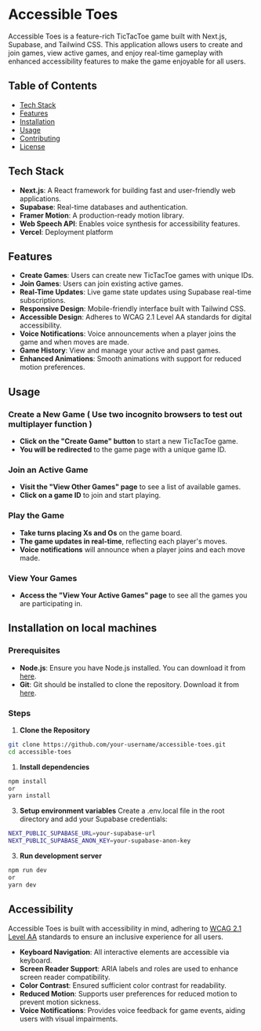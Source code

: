 # Accessible Toes

Accessible Toes is a feature-rich TicTacToe game built with Next.js, Supabase, and Tailwind CSS. This application allows users to create and join games, view active games, and enjoy real-time gameplay with enhanced accessibility features to make the game enjoyable for all users.

## Table of Contents

- [Tech Stack](#tech-stack)
- [Features](#features)
- [Installation](#installation)
- [Usage](#usage)
- [Contributing](#contributing)
- [License](#license)

## Tech Stack

- **Next.js**: A React framework for building fast and user-friendly web applications.
- **Supabase**: Real-time databases and authentication.
- **Framer Motion**: A production-ready motion library.
- **Web Speech API**: Enables voice synthesis for accessibility features.
- **Vercel**: Deployment platform

## Features

- **Create Games**: Users can create new TicTacToe games with unique IDs.
- **Join Games**: Users can join existing active games.
- **Real-Time Updates**: Live game state updates using Supabase real-time subscriptions.
- **Responsive Design**: Mobile-friendly interface built with Tailwind CSS.
- **Accessible Design**: Adheres to WCAG 2.1 Level AA standards for digital accessibility.
- **Voice Notifications**: Voice announcements when a player joins the game and when moves are made.
- **Game History**: View and manage your active and past games.
- **Enhanced Animations**: Smooth animations with support for reduced motion preferences.

## Usage

### Create a New Game ( Use two incognito browsers to test out multiplayer function )

- **Click on the "Create Game" button** to start a new TicTacToe game.
- **You will be redirected** to the game page with a unique game ID.

### Join an Active Game

- **Visit the "View Other Games" page** to see a list of available games.
- **Click on a game ID** to join and start playing.

### Play the Game

- **Take turns placing Xs and Os** on the game board.
- **The game updates in real-time**, reflecting each player's moves.
- **Voice notifications** will announce when a player joins and each move made.

### View Your Games

- **Access the "View Your Active Games" page** to see all the games you are participating in.

## Installation on local machines

### Prerequisites

- **Node.js**: Ensure you have Node.js installed. You can download it from [here](https://nodejs.org/).
- **Git**: Git should be installed to clone the repository. Download it from [here](https://git-scm.com/).

### Steps

1. **Clone the Repository**

```bash
git clone https://github.com/your-username/accessible-toes.git
cd accessible-toes
```

1. **Install dependencies**

```bash
npm install
or
yarn install
```

3. **Setup environment variables**
   Create a .env.local file in the root directory and add your Supabase credentials:

```bash
NEXT_PUBLIC_SUPABASE_URL=your-supabase-url
NEXT_PUBLIC_SUPABASE_ANON_KEY=your-supabase-anon-key
```

3. **Run development server**

```bash
npm run dev
or
yarn dev
```

## Accessibility

Accessible Toes is built with accessibility in mind, adhering to [WCAG 2.1 Level AA](https://www.w3.org/TR/WCAG21/) standards to ensure an inclusive experience for all users.

- **Keyboard Navigation**: All interactive elements are accessible via keyboard.
- **Screen Reader Support**: ARIA labels and roles are used to enhance screen reader compatibility.
- **Color Contrast**: Ensured sufficient color contrast for readability.
- **Reduced Motion**: Supports user preferences for reduced motion to prevent motion sickness.
- **Voice Notifications**: Provides voice feedback for game events, aiding users with visual impairments.
